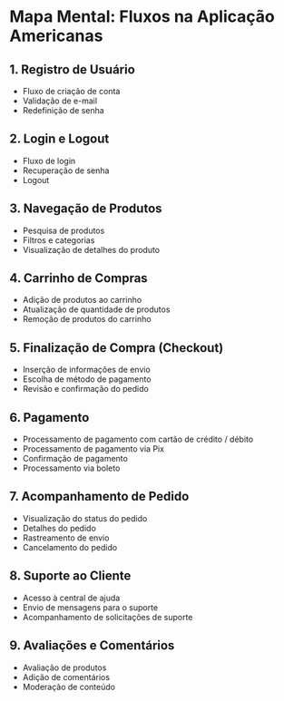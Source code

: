 # Mapa Mental: Fluxos na Aplicação Americanas

## 1. Registro de Usuário
   - Fluxo de criação de conta
   - Validação de e-mail
   - Redefinição de senha

## 2. Login e Logout
   - Fluxo de login
   - Recuperação de senha
   - Logout

## 3. Navegação de Produtos
   - Pesquisa de produtos
   - Filtros e categorias
   - Visualização de detalhes do produto

## 4. Carrinho de Compras
   - Adição de produtos ao carrinho
   - Atualização de quantidade de produtos
   - Remoção de produtos do carrinho

## 5. Finalização de Compra (Checkout)
   - Inserção de informações de envio
   - Escolha de método de pagamento
   - Revisão e confirmação do pedido

## 6. Pagamento
   - Processamento de pagamento com cartão de crédito / débito
   - Processamento de pagamento via Pix
   - Confirmação de pagamento
   - Processamento via boleto

## 7. Acompanhamento de Pedido
   - Visualização do status do pedido
   - Detalhes do pedido
   - Rastreamento de envio
   - Cancelamento do pedido

## 8. Suporte ao Cliente
   - Acesso à central de ajuda
   - Envio de mensagens para o suporte
   - Acompanhamento de solicitações de suporte

## 9. Avaliações e Comentários
   - Avaliação de produtos
   - Adição de comentários
   - Moderação de conteúdo
